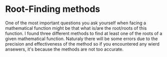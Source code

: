 
# Root-Finding methods  
One of the most important questions you ask yourself when facing a mathematical function might be that what is/are the root/roots of this function. I found three different methods to find at least one of the roots of a given mathematical function. Naturaly there will be some errors due to the precision and effectiveness of the method so if you encountered any wierd ansewers, it's because the methods are not too accurate.
